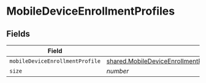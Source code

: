 # MobileDeviceEnrollmentProfiles


## Fields

| Field                                                                                                                                                    | Type                                                                                                                                                     | Required                                                                                                                                                 | Description                                                                                                                                              | Example                                                                                                                                                  |
| -------------------------------------------------------------------------------------------------------------------------------------------------------- | -------------------------------------------------------------------------------------------------------------------------------------------------------- | -------------------------------------------------------------------------------------------------------------------------------------------------------- | -------------------------------------------------------------------------------------------------------------------------------------------------------- | -------------------------------------------------------------------------------------------------------------------------------------------------------- |
| `mobileDeviceEnrollmentProfile`                                                                                                                          | [shared.MobileDeviceEnrollmentProfilesMobileDeviceEnrollmentProfile](../../models/shared/mobiledeviceenrollmentprofilesmobiledeviceenrollmentprofile.md) | :heavy_minus_sign:                                                                                                                                       | N/A                                                                                                                                                      |                                                                                                                                                          |
| `size`                                                                                                                                                   | *number*                                                                                                                                                 | :heavy_minus_sign:                                                                                                                                       | N/A                                                                                                                                                      | 1                                                                                                                                                        |